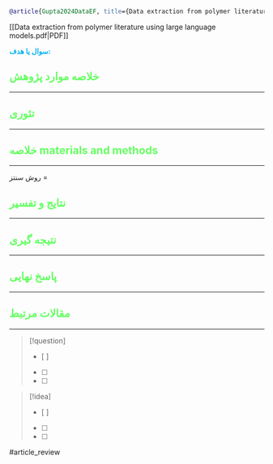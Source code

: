 
```bibtex

@article{Gupta2024DataEF, title={Data extraction from polymer literature using large language models}, author={Sonakshi Gupta and Akhlak-Ul Mahmood and Pranav Shetty and Aishat Adeboye and Rampi Ramprasad}, journal={Communications Materials}, year={2024}, url={https://api.semanticscholar.org/CorpusID:274899237} }


```

[[Data extraction from polymer literature using large language models.pdf|PDF]]

**<span style="color:#00b0f0">سوال یا هدف:</span>**



## <span style="color:#64ff61">خلاصه موارد پژوهش</span>
---

## <span style="color:#64ff61">تئوری</span>
---



## <span style="color:#64ff61">خلاصه materials and methods</span>
---

روش سنتز = 



## <span style="color:#64ff61"> نتایج و تفسیر</span>
---



## <span style="color:#64ff61">نتیجه گیری</span>
---



## <span style="color:#64ff61">پاسخ نهایی</span>
---




## <span style="color:#64ff61">مقالات مرتبط</span>
---





> [!question] 
>- [ ] 
>- [ ]  
>- [ ] 


> [!idea] 
> - [ ] 
>- [ ] 
>- [ ] 



#article_review
